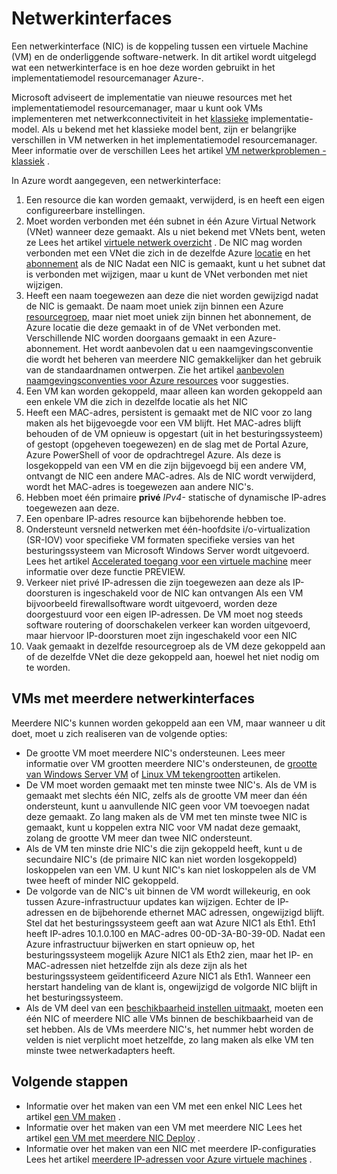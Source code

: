 <properties 
   pageTitle="Netwerk interfaces | Microsoft Azure"
   description="Meer informatie over Azure netwerkinterfaces in Azure resourcemanager."
   services="virtual-network"
   documentationCenter="na"
   authors="jimdial"
   manager="carmonm"
   editor=""
   tags="azure-resource-manager"
/>
<tags 
   ms.service="virtual-network"
   ms.devlang="na"
   ms.topic="article"
   ms.tgt_pltfrm="na"
   ms.workload="infrastructure-services"
   ms.date="09/23/2016"
   ms.author="jdial" />

# <a name="network-interfaces"></a>Netwerkinterfaces

Een netwerkinterface (NIC) is de koppeling tussen een virtuele Machine (VM) en de onderliggende software-netwerk. In dit artikel wordt uitgelegd wat een netwerkinterface is en hoe deze worden gebruikt in het implementatiemodel resourcemanager Azure-.

Microsoft adviseert de implementatie van nieuwe resources met het implementatiemodel resourcemanager, maar u kunt ook VMs implementeren met netwerkconnectiviteit in het [klassieke](virtual-network-ip-addresses-overview-classic.md) implementatie-model. Als u bekend met het klassieke model bent, zijn er belangrijke verschillen in VM netwerken in het implementatiemodel resourcemanager. Meer informatie over de verschillen Lees het artikel [VM netwerkproblemen - klassiek](virtual-network-ip-addresses-overview-classic.md#differences-between-resource-manager-and-classic-deployments) .

In Azure wordt aangegeven, een netwerkinterface:

1. Een resource die kan worden gemaakt, verwijderd, is en heeft een eigen configureerbare instellingen.
2. Moet worden verbonden met één subnet in één Azure Virtual Network (VNet) wanneer deze gemaakt. Als u niet bekend met VNets bent, weten ze Lees het artikel [virtuele netwerk overzicht](virtual-networks-overview.md) . De NIC mag worden verbonden met een VNet die zich in de dezelfde Azure [locatie](https://azure.microsoft.com/regions) en het [abonnement](../azure-glossary-cloud-terminology.md#subscription) als de NIC Nadat een NIC is gemaakt, kunt u het subnet dat is verbonden met wijzigen, maar u kunt de VNet verbonden met niet wijzigen.
3. Heeft een naam toegewezen aan deze die niet worden gewijzigd nadat de NIC is gemaakt. De naam moet uniek zijn binnen een Azure [resourcegroep](../azure-resource-manager/resource-group-overview.md#resource-groups), maar niet moet uniek zijn binnen het abonnement, de Azure locatie die deze gemaakt in of de VNet verbonden met. Verschillende NIC worden doorgaans gemaakt in een Azure-abonnement. Het wordt aanbevolen dat u een naamgevingsconventie die wordt het beheren van meerdere NIC gemakkelijker dan het gebruik van de standaardnamen ontwerpen. Zie het artikel [aanbevolen naamgevingsconventies voor Azure resources](../guidance/guidance-naming-conventions.md) voor suggesties.
4. Een VM kan worden gekoppeld, maar alleen kan worden gekoppeld aan een enkele VM die zich in dezelfde locatie als het NIC
5. Heeft een MAC-adres, persistent is gemaakt met de NIC voor zo lang maken als het bijgevoegde voor een VM blijft. Het MAC-adres blijft behouden of de VM opnieuw is opgestart (uit in het besturingssysteem) of gestopt (opgeheven toegewezen) en de slag met de Portal Azure, Azure PowerShell of voor de opdrachtregel Azure. Als deze is losgekoppeld van een VM en die zijn bijgevoegd bij een andere VM, ontvangt de NIC een andere MAC-adres. Als de NIC wordt verwijderd, wordt het MAC-adres is toegewezen aan andere NIC's.
6. Hebben moet één primaire **privé** *IPv4-* statische of dynamische IP-adres toegewezen aan deze.
8. Een openbare IP-adres resource kan bijbehorende hebben toe.
9. Ondersteunt versneld netwerken met één-hoofdsite i/o-virtualization (SR-IOV) voor specifieke VM formaten specifieke versies van het besturingssysteem van Microsoft Windows Server wordt uitgevoerd. Lees het artikel [Accelerated toegang voor een virtuele machine](virtual-network-accelerated-networking-powershell.md) meer informatie over deze functie PREVIEW.
10. Verkeer niet privé IP-adressen die zijn toegewezen aan deze als IP-doorsturen is ingeschakeld voor de NIC kan ontvangen Als een VM bijvoorbeeld firewallsoftware wordt uitgevoerd, worden deze doorgestuurd voor een eigen IP-adressen. De VM moet nog steeds software routering of doorschakelen verkeer kan worden uitgevoerd, maar hiervoor IP-doorsturen moet zijn ingeschakeld voor een NIC
11. Vaak gemaakt in dezelfde resourcegroep als de VM deze gekoppeld aan of de dezelfde VNet die deze gekoppeld aan, hoewel het niet nodig om te worden.

## <a name="vms-with-multiple-network-interfaces"></a>VMs met meerdere netwerkinterfaces

Meerdere NIC's kunnen worden gekoppeld aan een VM, maar wanneer u dit doet, moet u zich realiseren van de volgende opties:  

- De grootte VM moet meerdere NIC's ondersteunen. Lees meer informatie over VM grootten meerdere NIC's ondersteunen, de [grootte van Windows Server VM](../virtual-machines/virtual-machines-windows-sizes.md) of [Linux VM tekengrootten](../virtual-machines/virtual-machines-linux-sizes.md) artikelen.   
- De VM moet worden gemaakt met ten minste twee NIC's. Als de VM is gemaakt met slechts één NIC, zelfs als de grootte VM meer dan één ondersteunt, kunt u aanvullende NIC geen voor VM toevoegen nadat deze gemaakt. Zo lang maken als de VM met ten minste twee NIC is gemaakt, kunt u koppelen extra NIC voor VM nadat deze gemaakt, zolang de grootte VM meer dan twee NIC ondersteunt.  
- Als de VM ten minste drie NIC's die zijn gekoppeld heeft, kunt u de secundaire NIC's (de primaire NIC kan niet worden losgekoppeld) loskoppelen van een VM. U kunt NIC's kan niet loskoppelen als de VM twee heeft of minder NIC gekoppeld.  
- De volgorde van de NIC's uit binnen de VM wordt willekeurig, en ook tussen Azure-infrastructuur updates kan wijzigen. Echter de IP-adressen en de bijbehorende ethernet MAC adressen, ongewijzigd blijft. Stel dat het besturingssysteem geeft aan wat Azure NIC1 als Eth1. Eth1 heeft IP-adres 10.1.0.100 en MAC-adres 00-0D-3A-B0-39-0D. Nadat een Azure infrastructuur bijwerken en start opnieuw op, het besturingssysteem mogelijk Azure NIC1 als Eth2 zien, maar het IP- en MAC-adressen niet hetzelfde zijn als deze zijn als het besturingssysteem geïdentificeerd Azure NIC1 als Eth1. Wanneer een herstart handeling van de klant is, ongewijzigd de volgorde NIC blijft in het besturingssysteem.  
- Als de VM deel van een [beschikbaarheid instellen uitmaakt](../azure-glossary-cloud-terminology.md#availability-set), moeten een één NIC of meerdere NIC alle VMs binnen de beschikbaarheid van de set hebben. Als de VMs meerdere NIC's, het nummer hebt worden de velden is niet verplicht moet hetzelfde, zo lang maken als elke VM ten minste twee netwerkadapters heeft.

## <a name="next-steps"></a>Volgende stappen

- Informatie over het maken van een VM met een enkel NIC Lees het artikel [een VM maken](../virtual-machines/virtual-machines-windows-hero-tutorial.md) .
- Informatie over het maken van een VM met meerdere NIC Lees het artikel [een VM met meerdere NIC Deploy](virtual-network-deploy-multinic-arm-ps.md) .
- Informatie over het maken van een NIC met meerdere IP-configuraties Lees het artikel [meerdere IP-adressen voor Azure virtuele machines](virtual-network-multiple-ip-addresses-powershell.md) .
